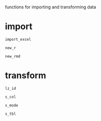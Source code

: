 functions for importing and transforming data

# import

`import_excel`

`new_r`

`new_rmd`

# transform

`lz_id`

`s_col`

`s_mode`

`s_tbl`